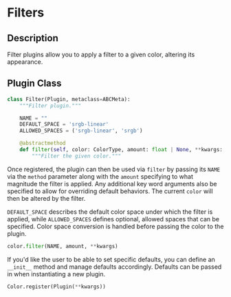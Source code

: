 # Filters

## Description

Filter plugins allow you to apply a filter to a given color, altering its appearance.

## Plugin Class

```py
class Filter(Plugin, metaclass=ABCMeta):
    """Filter plugin."""

    NAME = ""
    DEFAULT_SPACE = 'srgb-linear'
    ALLOWED_SPACES = ('srgb-linear', 'srgb')

    @abstractmethod
    def filter(self, color: ColorType, amount: float | None, **kwargs: Any) -> None:
        """Filter the given color."""
```

Once registered, the plugin can then be used via `filter` by passing its `NAME` via the `method` parameter along with
the `amount` specifying to what magnitude the filter is applied. Any additional key word arguments also be specified to
allow for overriding default behaviors. The current `color` will then be altered by the filter.

`DEFAULT_SPACE` describes the default color space under which the filter is applied, while `ALLOWED_SPACES` defines
optional, allowed spaces that can be specified. Color space conversion is handled before passing the color to the
plugin.

```py
color.filter(NAME, amount, **kwargs)
```

If you'd like the user to be able to set specific defaults, you can define an `__init__` method and manage defaults
accordingly. Defaults can be passed in when instantiating a new plugin.

```py
Color.register(Plugin(**kwargs))
```
